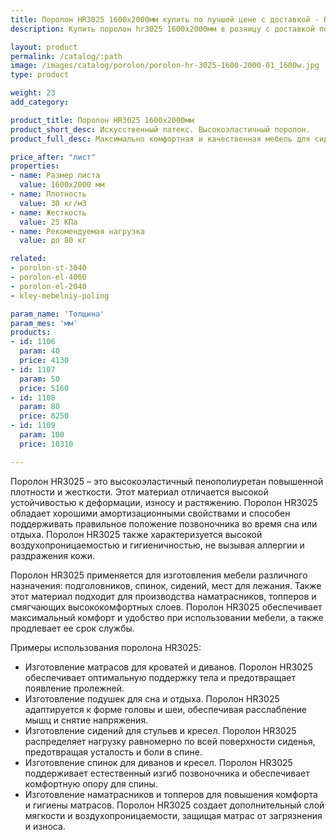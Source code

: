 ```yaml
---
title: Поролон HR3025 1600х2000мм купить по лучшей цене с доставкой - Поролоныч
description: Купить поролон hr3025 1600х2000мм в розницу с доставкой по Москве в интернет-магазине Поролоныча.

layout: product
permalink: /catalog/:path
image: /images/catalog/porolon/porolon-hr-3025-1600-2000-01_1600w.jpg
type: product

weight: 23
add_category: 

product_title: Поролон HR3025 1600х2000мм
product_short_desc: Искусственный латекс. Высокоэластичный поролон.
product_full_desc: Максимально комфортная и качественная мебель для сидения и лежания. Отсутствует эффект проваливания. Используется как самостоятельный элемент сидения в мебели и матрасах.

price_after: "лист"
properties:
- name: Размер листа
  value: 1600х2000 мм
- name: Плотность
  value: 30 кг/м3
- name: Жесткость
  value: 25 КПа
- name: Рекомендуемая нагрузка
  value: до 80 кг

related:
- porolon-st-3040
- porolon-el-4060
- porolon-el-2040
- kley-mebelniy-poling

param_name: 'Толщина'
param_mes: 'мм'
products:
- id: 1106
  param: 40
  price: 4130
- id: 1107
  param: 50
  price: 5160
- id: 1108
  param: 80
  price: 8250
- id: 1109
  param: 100
  price: 10310

---
```

Поролон HR3025 – это высокоэластичный пенополиуретан повышенной плотности и жесткости. Этот материал отличается высокой устойчивостью к деформации, износу и растяжению. Поролон HR3025 обладает хорошими амортизационными свойствами и способен поддерживать правильное положение позвоночника во время сна или отдыха. Поролон HR3025 также характеризуется высокой воздухопроницаемостью и гигиеничностью, не вызывая аллергии и раздражения кожи.

Поролон HR3025 применяется для изготовления мебели различного назначения: подголовников, спинок, сидений, мест для лежания. Также этот материал подходит для производства наматрасников, топперов и смягчающих высококомфортных слоев. Поролон HR3025 обеспечивает максимальный комфорт и удобство при использовании мебели, а также продлевает ее срок службы.

Примеры использования поролона HR3025:

-   Изготовление матрасов для кроватей и диванов. Поролон HR3025 обеспечивает оптимальную поддержку тела и предотвращает появление пролежней.
-   Изготовление подушек для сна и отдыха. Поролон HR3025 адаптируется к форме головы и шеи, обеспечивая расслабление мышц и снятие напряжения.
-   Изготовление сидений для стульев и кресел. Поролон HR3025 распределяет нагрузку равномерно по всей поверхности сиденья, предотвращая усталость и боли в спине.
-   Изготовление спинок для диванов и кресел. Поролон HR3025 поддерживает естественный изгиб позвоночника и обеспечивает комфортную опору для спины.
-   Изготовление наматрасников и топперов для повышения комфорта и гигиены матрасов. Поролон HR3025 создает дополнительный слой мягкости и воздухопроницаемости, защищая матрас от загрязнения и износа.